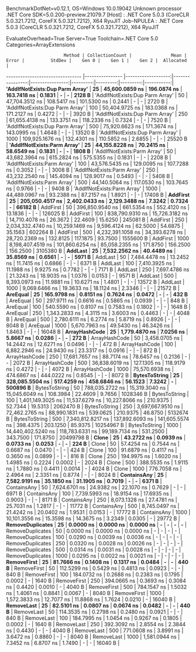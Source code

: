 
BenchmarkDotNet=v0.12.1, OS=Windows 10.0.19042
Unknown processor
.NET Core SDK=5.0.200-preview.21079.7
  [Host]     : .NET Core 5.0.3 (CoreCLR 5.0.321.7212, CoreFX 5.0.321.7212), X64 RyuJIT
  Job-NPULEA : .NET Core 5.0.3 (CoreCLR 5.0.321.7212, CoreFX 5.0.321.7212), X64 RyuJIT

EvaluateOverhead=True  Server=True  Toolchain=.NET Core 5.0  
Categories=ArrayExtensions  

                          Method | CollectionCount |               Mean |           Error |          StdDev |    Gen 0 |    Gen 1 |    Gen 2 |  Allocated |
-------------------------------- |---------------- |-------------------:|----------------:|----------------:|---------:|---------:|---------:|-----------:|
 **'AddIfNotExists:Dup Parm Array'** |              **25** |     **45,600.0859 ns** |     **196.0874 ns** |     **163.7418 ns** |   **0.1831** |        **-** |        **-** |     **2128 B** |
 'AddIfNotExists:Dup Parm Array' |              50 |     47,704.3512 ns |     108.5417 ns |     101.5300 ns |   0.2441 |        - |        - |     2720 B |
 'AddIfNotExists:Dup Parm Array' |             100 |     50,404.9725 ns |     183.0368 ns |     171.2127 ns |   0.4272 |        - |        - |     3920 B |
 'AddIfNotExists:Dup Parm Array' |             250 |     61,655.4138 ns |     133.3751 ns |     118.2336 ns |   0.7324 |        - |        - |     7520 B |
 'AddIfNotExists:Dup Parm Array' |             500 |     75,920.6623 ns |     171.3674 ns |     143.0995 ns |   1.4648 |        - |        - |    13520 B |
 'AddIfNotExists:Dup Parm Array' |            1000 |    109,925.1676 ns |     132.4301 ns |     110.5852 ns |   2.6855 |        - |        - |    25520 B |
     **'AddIfNotExists:Parm Array'** |              **25** |     **44,155.8228 ns** |      **70.2415 ns** |      **58.6549 ns** |   **0.1831** |        **-** |        **-** |     **1808 B** |
     'AddIfNotExists:Parm Array' |              50 |     43,682.3964 ns |     615.2824 ns |     575.5355 ns |   0.1831 |        - |        - |     2208 B |
     'AddIfNotExists:Parm Array' |             100 |     43,576.5435 ns |     129.0095 ns |     107.7288 ns |   0.3052 |        - |        - |     3008 B |
     'AddIfNotExists:Parm Array' |             250 |     43,232.2540 ns |     145.4094 ns |     128.9017 ns |   0.5493 |        - |        - |     5408 B |
     'AddIfNotExists:Parm Array' |             500 |     44,140.5064 ns |     117.0530 ns |     103.7645 ns |   0.9766 |        - |        - |     9408 B |
     'AddIfNotExists:Parm Array' |            1000 |     44,489.0967 ns |      93.2388 ns |      87.2157 ns |   1.8921 |        - |        - |    17408 B |
                        **AddFirst** |              **25** |    **205,050.4517 ns** |   **2,402.0433 ns** |   **2,129.3488 ns** |   **7.3242** |   **0.7324** |        **-** |    **66182 B** |
                        AddFirst |              50 |    396,850.9540 ns |     661.5354 ns |     552.4120 ns |  13.1836 |        - |        - |   126025 B |
                        AddFirst |             100 |    838,790.9310 ns |  15,726.3182 ns |  14,710.4078 ns |  26.3672 |  22.4609 |  15.6250 |   245081 B |
                        AddFirst |             250 |  2,034,332.4740 ns |  10,259.1469 ns |   9,596.4124 ns |  62.5000 |  54.6875 |  35.1563 |   602264 B |
                        AddFirst |             500 |  4,232,391.1058 ns |  34,393.6278 ns |  28,720.2369 ns | 132.8125 | 117.1875 |  93.7500 |  1555600 B |
                        AddFirst |            1000 |  8,198,407.4519 ns | 101,860.6254 ns |  85,058.2355 ns | 171.8750 | 156.2500 | 156.2500 |  3105380 B |
                         **AddLast** |              **25** |      **7,532.2562 ns** |      **40.4489 ns** |      **35.8569 ns** |   **0.6561** |        **-** |        **-** |     **5971 B** |
                         AddLast |              50 |      7,484.4478 ns |      13.2452 ns |      11.7415 ns |   0.6866 |        - |        - |     6371 B |
                         AddLast |             100 |      7,410.3925 ns |      11.1988 ns |       9.9275 ns |   0.7782 |        - |        - |     7171 B |
                         AddLast |             250 |      7,697.4786 ns |      21.3243 ns |      18.9035 ns |   1.0376 |   0.0153 |        - |     9571 B |
                         AddLast |             500 |      8,393.0973 ns |      11.9881 ns |      10.6271 ns |   1.4801 |        - |        - |    13572 B |
                         AddLast |            1000 |      9,069.6466 ns |      19.3633 ns |      18.1124 ns |   2.3346 |        - |        - |    21572 B |
                        **AreEqual** |              **25** |        **165.9798 ns** |       **0.8151 ns** |       **0.7624 ns** |   **0.0472** |        **-** |        **-** |      **432 B** |
                        AreEqual |              50 |        297.9711 ns |       0.6616 ns |       0.5865 ns |   0.0939 |        - |        - |      848 B |
                        AreEqual |             100 |        540.5590 ns |       0.8107 ns |       0.7583 ns |   0.1802 |        - |        - |     1648 B |
                        AreEqual |             250 |      1,343.2833 ns |       4.3115 ns |       3.6003 ns |   0.4463 |        - |        - |     4048 B |
                        AreEqual |             500 |      2,780.6111 ns |       6.2774 ns |       5.8719 ns |   0.8926 |        - |        - |     8048 B |
                        AreEqual |            1000 |      5,670.7963 ns |      49.5430 ns |      46.3426 ns |   1.8463 |        - |        - |    16048 B |
                   **ArrayHashCode** |              **25** |      **1,779.4870 ns** |       **7.0256 ns** |       **5.8667 ns** |   **0.0286** |        **-** |        **-** |      **272 B** |
                   ArrayHashCode |              50 |      3,458.0705 ns |      14.2442 ns |      12.6271 ns |   0.0496 |        - |        - |      472 B |
                   ArrayHashCode |             100 |      6,882.2946 ns |      24.9430 ns |      23.3317 ns |   0.0916 |        - |        - |      872 B |
                   ArrayHashCode |             250 |     17,681.7657 ns |      88.7174 ns |      78.6457 ns |   0.2136 |        - |        - |     2072 B |
                   ArrayHashCode |             500 |     36,838.6019 ns |     127.1305 ns |     118.9179 ns |   0.4272 |        - |        - |     4072 B |
                   ArrayHashCode |            1000 |     75,570.6938 ns |     474.6867 ns |     444.0222 ns |   0.8545 |        - |        - |     8072 B |
                   **BytesToString** |              **25** |    **328,085.5504 ns** |     **517.4259 ns** |     **458.6846 ns** |  **56.1523** |   **7.3242** |        **-** |   **500896 B** |
                   BytesToString |              50 |    788,035.2722 ns |  15,319.3040 ns |  15,045.6049 ns | 108.3984 |  22.4609 |   9.7656 |  1028346 B |
                   BytesToString |             100 |  1,401,149.3025 ns |  11,537.6279 ns |  10,227.8066 ns | 210.9375 |  52.7344 |  19.5313 |  2062470 B |
                   BytesToString |             250 |  3,697,667.9510 ns |  72,462.2765 ns |  88,990.1831 ns | 539.0625 | 210.9375 |  46.8750 |  5132674 B |
                   BytesToString |             500 |  7,340,812.8217 ns | 137,892.6093 ns | 141,605.5574 ns | 398.4375 | 203.1250 |  85.9375 | 10254967 B |
                   BytesToString |            1000 | 14,440,402.5240 ns | 118,783.6331 ns |  99,189.7134 ns | 531.2500 | 343.7500 | 171.8750 | 20499798 B |
                           **Clone** |              **25** |         **43.2722 ns** |       **0.0939 ns** |       **0.0733 ns** |   **0.0253** |        **-** |        **-** |      **224 B** |
                           Clone |              50 |         57.4254 ns |       0.7544 ns |       0.6687 ns |   0.0470 |        - |        - |      424 B |
                           Clone |             100 |         91.6879 ns |       0.4117 ns |       0.3650 ns |   0.0899 |        - |        - |      816 B |
                           Clone |             250 |        194.9975 ns |       1.6020 ns |       1.4985 ns |   0.2224 |   0.0002 |        - |     2024 B |
                           Clone |             500 |        388.5535 ns |       1.9115 ns |       1.7880 ns |   0.4411 |   0.0014 |        - |     4024 B |
                           Clone |            1000 |        776.7058 ns |       2.4964 ns |       2.3351 ns |   0.8774 |        - |        - |     8024 B |
                     **ContainsAny** |              **25** |      **7,582.9191 ns** |      **35.1850 ns** |      **31.1905 ns** |   **0.7019** |        **-** |        **-** |     **6371 B** |
                     ContainsAny |              50 |      7,624.6701 ns |      24.9382 ns |      22.1070 ns |   0.7629 |        - |        - |     6971 B |
                     ContainsAny |             100 |      7,739.5993 ns |      18.9154 ns |      17.6935 ns |   0.9003 |        - |        - |     8171 B |
                     ContainsAny |             250 |      8,073.1328 ns |      27.4781 ns |      25.7031 ns |   1.2817 |        - |        - |    11772 B |
                     ContainsAny |             500 |      8,745.0497 ns |      21.4242 ns |      20.0402 ns |   1.9531 |   0.0153 |        - |    17772 B |
                     ContainsAny |            1000 |     10,101.3556 ns |      15.3598 ns |      14.3675 ns |   3.2349 |   0.0305 |        - |    29772 B |
                **RemoveDuplicates** |              **25** |          **0.0000 ns** |       **0.0000 ns** |       **0.0000 ns** |        **-** |        **-** |        **-** |          **-** |
                RemoveDuplicates |              50 |          0.0000 ns |       0.0000 ns |       0.0000 ns |        - |        - |        - |          - |
                RemoveDuplicates |             100 |          0.0290 ns |       0.0039 ns |       0.0036 ns |        - |        - |        - |          - |
                RemoveDuplicates |             250 |          0.0320 ns |       0.0028 ns |       0.0026 ns |        - |        - |        - |          - |
                RemoveDuplicates |             500 |          0.0314 ns |       0.0031 ns |       0.0028 ns |        - |        - |        - |          - |
                RemoveDuplicates |            1000 |          0.0295 ns |       0.0022 ns |       0.0021 ns |        - |        - |        - |          - |
                     **RemoveFirst** |              **25** |         **81.7666 ns** |       **0.1408 ns** |       **0.1317 ns** |   **0.0484** |        **-** |        **-** |      **440 B** |
                     RemoveFirst |              50 |        112.5299 ns |       0.5429 ns |       0.4813 ns |   0.0923 |        - |        - |      840 B |
                     RemoveFirst |             100 |        184.0732 ns |       0.2688 ns |       0.2383 ns |   0.1795 |   0.0002 |        - |     1640 B |
                     RemoveFirst |             250 |        394.0665 ns |       0.3693 ns |       0.3084 ns |   0.4420 |   0.0010 |        - |     4040 B |
                     RemoveFirst |             500 |        784.1547 ns |       1.5032 ns |       1.4061 ns |   0.8841 |   0.0067 |        - |     8040 B |
                     RemoveFirst |            1000 |      1,572.3833 ns |      12.7077 ns |      11.8868 ns |   1.7624 |   0.0210 |        - |    16040 B |
                      **RemoveLast** |              **25** |         **82.5101 ns** |       **0.0807 ns** |       **0.0674 ns** |   **0.0482** |        **-** |        **-** |      **440 B** |
                      RemoveLast |              50 |        114.3535 ns |       0.2798 ns |       0.2480 ns |   0.0921 |        - |        - |      840 B |
                      RemoveLast |             100 |        184.7995 ns |       1.0454 ns |       0.9267 ns |   0.1805 |   0.0002 |        - |     1640 B |
                      RemoveLast |             250 |        392.3092 ns |       2.8554 ns |       2.3844 ns |   0.4430 |        - |        - |     4040 B |
                      RemoveLast |             500 |        771.0608 ns |       3.8991 ns |       3.6472 ns |   0.8860 |        - |        - |     8040 B |
                      RemoveLast |            1000 |      1,581.0944 ns |       7.3452 ns |       6.8707 ns |   1.7490 |        - |        - |    16040 B |
